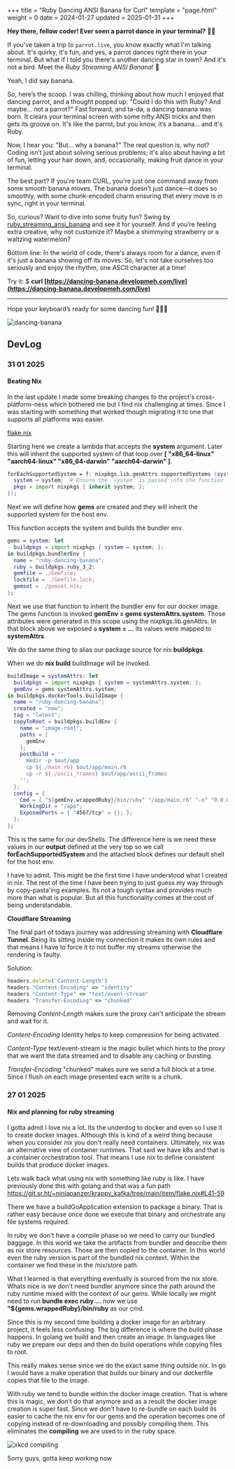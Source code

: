 +++
title = "Ruby Dancing ANSI Banana for Curl"
template = "page.html"
weight = 0
date = 2024-01-27
updated = 2025-01-31
+++

**Hey there, fellow coder! Ever seen a parrot dance in your terminal?** 🦜💃

If you've taken a trip to `parrot.live`, you know exactly what I'm talking about. It's quirky, it's fun, and yes, a parrot dances right there in your terminal. But what if I told you there's another dancing star in town? And it's not a bird. Meet the *Ruby Streaming ANSI Banana*! 🍌

Yeah, I did say banana. 

So, here’s the scoop. I was chilling, thinking about how much I enjoyed that dancing parrot, and a thought popped up: "Could I do this with Ruby? And maybe... not a parrot?" Fast forward, and ta-da, a dancing banana was born. It clears your terminal screen with some nifty ANSI tricks and then gets its groove on. It's like the parrot, but you know, it’s a banana... and it's Ruby.

Now, I hear you: "But... why a banana?" The real question is, why not? Coding isn’t just about solving serious problems; it's also about having a bit of fun, letting your hair down, and, occasionally, making fruit dance in your terminal.

The best part? If you're team CURL, you're just one command away from some smooth banana moves. The banana doesn’t just dance—it does so smoothly, with some chunk-encoded charm ensuring that every move is in sync, right in your terminal.

So, curious? Want to dive into some fruity fun? Swing by [ruby_streaming_ansi_banana](https://github.com/developmeh/ruby_streaming_ansi_banana) and see it for yourself. And if you’re feeling extra creative, why not customize it? Maybe a shimmying strawberry or a waltzing watermelon?

Bottom line: In the world of code, there's always room for a dance, even if it's just a banana showing off its moves. So, let's not take ourselves too seriously and enjoy the rhythm, one ASCII character at a time!

Try it: $ __curl [https://dancing-banana.developmeh.com/live](https://dancing-banana.developmeh.com/live)__

---

Hope your keyboard’s ready for some dancing fun! 🍌🕺🎵

![dancing-banana](../dancing-banana.gif)

## DevLog

### 31 01 2025
#### Beating Nix

In the last update I made some breaking changes to the project's cross-platform-ness which bothered me but I find nix challenging at times. Since I was starting with something that worked though migrating it to one that supports all platforms was easier.

[flake.nix](https://github.com/developmeh/ruby_streaming_ansi_banana/blob/v0.2.0/flake.nix)

Starting here we create a lambda that accepts the __system__ argument. Later this will inherit the supported system of that loop over __[ "x86_64-linux" "aarch64-linux" "x86_64-darwin" "aarch64-darwin" ]__.

```nix
forEachSupportedSystem = f: nixpkgs.lib.genAttrs supportedSystems (system: f {
  system = system;  # Ensure the 'system' is passed into the function
  pkgs = import nixpkgs { inherit system; };
});
```

Next we will define how __gems__ are created and they will inherit the supported system for the host env.

This function accepts the system and builds the bundler env.

```nix
gems = system: let
  buildpkgs = import nixpkgs { system = system; };
in buildpkgs.bundlerEnv {
  name = "ruby-dancing-banana";
  ruby = buildpkgs.ruby_3_2;
  gemfile = ./Gemfile;
  lockfile = ./Gemfile.lock;
  gemset = ./gemset.nix;
};
```

Next we use that function to inherit the bundler env for our docker image. The gems function is invoked __gemEnv = gems systemAttrs.system__. Those attributes were generated in this scope using the nixpkgs.lib.genAttrs. In that block above we exposed a __system = ...__ its values were mapped to __systemAttrs__.

We do the same thing to alias our package source for nix __buildpkgs__.

When we do __nix build__ buildImage will be invoked.

```nix
buildImage = systemAttrs: let
  buildpkgs = import nixpkgs { system = systemAttrs.system; };
  gemEnv = gems systemAttrs.system;
in buildpkgs.dockerTools.buildImage {
  name = "ruby-dancing-banana";
  created = "now";
  tag = "latest";
  copyToRoot = buildpkgs.buildEnv {
    name = "image-root";
    paths = [
      gemEnv
    ];
    postBuild = ''
      mkdir -p $out/app
      cp ${./main.rb} $out/app/main.rb
      cp -r ${./ascii_frames} $out/app/ascii_frames
    '';
  };
  config = {
    Cmd = [ "${gemEnv.wrappedRuby}/bin/ruby" "/app/main.rb" "-o" "0.0.0.0" ];
    WorkingDir = "/app";
    ExposedPorts = { "4567/tcp" = {}; };
  };
};
```

This is the same for our devShells. The difference here is we need these values in our __output__ defined at the very top so we call __forEachSupportedSystem__ and the attached block defines our default shell for the host env.

I have to admit. This might be the first time I have understood what I created in nix. The rest of the time I have been trying to just guess my way through by copy-pasta'ing examples. Its not a tough syntax and provides much more than what is popular. But all this functionality comes at the cost of being understandable.

__Cloudflare Streaming__

The final part of todays journey was addressing streaming with __Cloudflare Tunnel__. Being its sitting inside my connection it makes its own rules and that means I have to force it to not buffer my streams otherwise the rendering is faulty.

Solution:
```ruby
headers.delete('Content-Length')
headers "Content-Encoding" => "identity"
headers "Content-Type" => "text/event-stream"
headers "Transfer-Encoding" => "chunked"
```

Removing _Content-Length_ makes sure the proxy can't anticipate the stream and wait for it.

_Content-Encoding_ Identity helps to keep compression for being activated.

_Content-Type_ text/event-stream is the magic bullet which hints to the proxy that we want the data streamed and to disable any caching or bursting.

_Transfer-Encoding_ "chunked" makes sure we send a full block at a time. Since I flush on each image presented each write is a chunk.

### 27 01 2025
#### Nix and planning for ruby streaming

I gotta admit I love nix a lot. Its the underdog to docker and even so I use it to create docker images. Although this is kind of a weird thing because when you consider nix you don't really need containers. Ultimately, nix was an alternative view of container runtimes. That said we have k8s and that is a container orchestration tool. That means I use nix to define consistent builds that produce docker images.

Lets walk back what using nix with something like ruby is like. I have previously done this with golang and that was a fun path https://git.sr.ht/~ninjapanzer/krappy_kafka/tree/main/item/flake.nix#L41-59

There we have a buildGoApplication extension to package a binary. That is rather easy because once done we execute that binary and orchestrate any file systems required.

In ruby we don't have a compile phase so we need to carry our bundled baggage. In this world we take the artifacts from bundler and describe them as nix store resources. Those are then copied to the container. In this world even the ruby version is part of the bundled nix context. Within the container we find these in the /nix/store path.

What I learned is that everything eventually is sourced from the nix store. Whats nice is we don't need bundler anymore since the path around the ruby runtime mixed with the context of our gems. While locally we might need to run **bundle exec ruby ...** now we use **"${gems.wrappedRuby}/bin/ruby** as our cmd.

Since this is my second time building a docker image for an arbitrary project, it feels less confusing. The big difference is where the build phase happens. In golang we build and then create an image. In languages like ruby we prepare our deps and then do build operations while copying files to root.

This really makes sense since we do the exact same thing outside nix. In go I would have a make operation that builds our binary and our dockerfile copies that file to the image.

With ruby we tend to bundle within the docker image creation. That is where this is magic, we don't do that anymore and as a result the docker image creation is super fast. Since we don't have to re-bundle on each build its easier to cache the nix env for our gems and the operation becomes one of copying instead of re-downloading and possibly compiling them. This eliminates the __compiling__ we are used to in the ruby space.

![xkcd compiling](../compiling.png)

Sorry guys, gotta keep working now
